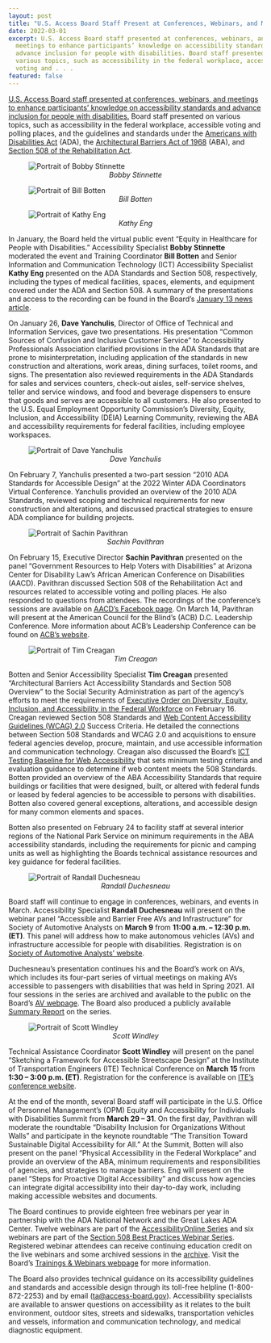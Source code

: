 ```yaml
---
layout: post
title: "U.S. Access Board Staff Present at Conferences, Webinars, and Meetings "
date: 2022-03-01
excerpt: U.S. Access Board staff presented at conferences, webinars, and
  meetings to enhance participants’ knowledge on accessibility standards and
  advance inclusion for people with disabilities. Board staff presented on
  various topics, such as accessibility in the federal workplace, accessible
  voting and . . .
featured: false
---
```

[U.S. Access Board staff presented at conferences, webinars, and meetings to enhance participants’ knowledge on accessibility standards and advance inclusion for people with disabilities.](<>) Board staff presented on various topics, such as accessibility in the federal workplace, accessible voting and polling places, and the guidelines and standards under the [Americans with Disabilities Act](https://www.access-board.gov/ada/) (ADA), the [Architectural Barriers Act of 1968](https://www.access-board.gov/aba/) (ABA), and [Section 508 of the Rehabilitation Act](https://www.access-board.gov/ict/).


<div class="img-right">
<figure>
  <img src="{{ site.baseurl }}/images/uploads/bobby-stinnette-small.png" alt="Portrait of Bobby Stinnette" class="center">
  <figcaption style="text-align:center">
    <em>Bobby Stinnette</em>
  </figcaption>
</figure>
<figure>
  <img src="{{ site.baseurl }}/images/uploads/bill-botten-small.png" alt="Portrait of Bill Botten" class="center">
  <figcaption style="text-align:center">
    <em>Bill Botten</em>
  </figcaption>
</figure>
<figure>
  <img src="{{ site.baseurl }}/images/uploads/kathy-eng-small.png" alt="Portrait of Kathy Eng" class="center">
  <figcaption style="text-align:center">
    <em>Kathy Eng</em>
  </figcaption>
</figure>
</div>


In January, the Board held the virtual public event “Equity in Healthcare for People with Disabilities.” Accessibility Specialist **Bobby Stinnette** moderated the event and Training Coordinator **Bill Botten** and Senior Information and Communication Technology (ICT) Accessibility Specialist **Kathy Eng** presented on the ADA Standards and Section 508, respectively, including the types of medical facilities, spaces, elements, and equipment covered under the ADA and Section 508. A summary of the presentations and access to the recording can be found in the Board’s [January 13 news article](https://www.access-board.gov/news/2022/01/13/u-s-access-board-hosts-virtual-event-on-equity-in-healthcare-for-people-with-disabilities/).

On January 26, **Dave Yanchulis**, Director of Office of Technical and Information Services, gave two presentations. His presentation “Common Sources of Confusion and Inclusive Customer Service” to Accessibility Professionals Association clarified provisions in the ADA Standards that are prone to misinterpretation, including application of the standards in new construction and alterations, work areas, dining surfaces, toilet rooms, and signs. The presentation also reviewed requirements in the ADA Standards for sales and services counters, check-out aisles, self-service shelves, teller and service windows, and food and beverage dispensers to ensure that goods and serves are accessible to all customers. He also presented to the U.S. Equal Employment Opportunity Commission’s Diversity, Equity, Inclusion, and Accessibility (DEIA) Learning Community, reviewing the ABA and accessibility requirements for federal facilities, including employee workspaces. 

<figure class="img-left">
  <img src="{{ site.baseurl }}/images/uploads/dave-yanchulis-small.png" alt="Portrait of Dave Yanchulis" class="center">
  <figcaption style="text-align:center">
    <em>Dave Yanchulis</em>
  </figcaption>
</figure>

On February 7, Yanchulis presented a two-part session “2010 ADA Standards for Accessible Design” at the 2022 Winter ADA Coordinators Virtual Conference. Yanchulis provided an overview of the 2010 ADA Standards, reviewed scoping and technical requirements for new construction and alterations, and discussed practical strategies to ensure ADA compliance for building projects.


<figure class="img-right">
  <img src="{{ site.baseurl }}/images/uploads/sachin-pavithran-small.png" alt="Portrait of Sachin Pavithran" class="center">
  <figcaption style="text-align:center">
    <em>Sachin Pavithran</em>
  </figcaption>
</figure>


On February 15, Executive Director **Sachin Pavithran** presented on the panel “Government Resources to Help Voters with Disabilities” at Arizona Center for Disability Law’s African American Conference on Disabilities (AACD). Pavithran discussed Section 508 of the Rehabilitation Act and resources related to accessible voting and polling places. He also responded to questions from attendees. The recordings of the conference’s sessions are available on [AACD’s Facebook page](https://www.facebook.com/AfricanAmericanConferenceOnDisabilities/). On March 14, Pavithran will present at the American Council for the Blind’s (ACB) D.C. Leadership Conference. More information about ACB’s Leadership Conference can be found on [ACB’s website](https://www.acb.org/come-all-2022-dc-leadership-conference).


<figure class="img-left">
  <img src="{{ site.baseurl }}/images/uploads/tim-creagan-small.png" alt="Portrait of Tim Creagan" class="center">
  <figcaption style="text-align:center">
    <em>Tim Creagan</em>
  </figcaption>
</figure>


Botten and Senior Accessibility Specialist **Tim Creagan** presented “Architectural Barriers Act Accessibility Standards and Section 508 Overview” to the Social Security Administration as part of the agency’s efforts to meet the requirements of [Executive Order on Diversity, Equity, Inclusion, and Accessibility in the Federal Workforce](https://www.whitehouse.gov/briefing-room/presidential-actions/2021/06/25/executive-order-on-diversity-equity-inclusion-and-accessibility-in-the-federal-workforce/) on February 16. Creagan reviewed Section 508 Standards and [Web Content Accessibility Guidelines (WCAG) 2.0](https://www.w3.org/WAI/standards-guidelines/wcag/) Success Criteria. He detailed the connections between Section 508 Standards and WCAG 2.0 and acquisitions to ensure federal agencies develop, procure, maintain, and use accessible information and communication technology. Creagan also discussed the Board’s [ICT Testing Baseline for Web Accessibility](https://ictbaseline.access-board.gov/) that sets minimum testing criteria and evaluation guidance to determine if web content meets the 508 Standards. Botten provided an overview of the ABA Accessibility Standards that require buildings or facilities that were designed, built, or altered with federal funds or leased by federal agencies to be accessible to persons with disabilities. Botten also covered general exceptions, alterations, and accessible design for many common elements and spaces.

Botten also presented on February 24 to facility staff at several interior regions of the National Park Service on minimum requirements in the ABA accessibility standards, including the requirements for picnic and camping units as well as highlighting the Boards technical assistance resources and key guidance for federal facilities.


<figure class="img-left">
  <img src="{{ site.baseurl }}/images/uploads/randall-duchesneau-small.png" alt="Portrait of Randall Duchesneau" class="center">
  <figcaption style="text-align:center">
    <em>Randall Duchesneau</em>
  </figcaption>
</figure>


Board staff will continue to engage in conferences, webinars, and events in March. Accessibility Specialist **Randall Duchesneau** will present on the webinar panel “Accessible and Barrier Free AVs and Infrastructure” for Society of Automotive Analysts on **March 9** from **11:00 a.m. – 12:30 p.m. (ET)**. This panel will address how to make autonomous vehicles (AVs) and infrastructure accessible for people with disabilities. Registration is on [Society of Automotive Analysts’ website](https://saaauto.com/event/accessible-and-barrier-free-avs-and-infrastructure-webinar/).

Duchesneau’s presentation continues his and the Board’s work on AVs, which includes its four-part series of virtual meetings on making AVs accessible to passengers with disabilities that was held in Spring 2021. All four sessions in the series are archived and available to the public on the Board’s [AV webpage](https://www.access-board.gov/av/). The Board also produced a publicly available [Summary Report](https://www.access-board.gov/av/report.html) on the series.


<figure class="img-right">
  <img src="{{ site.baseurl }}/images/uploads/scott-windley-small.png" alt="Portrait of Scott Windley" class="center">
  <figcaption style="text-align:center">
    <em>Scott Windley</em>
  </figcaption>
</figure>

Technical Assistance Coordinator **Scott Windley** will present on the panel “Sketching a Framework for Accessible Streetscape Design” at the Institute of Transportation Engineers (ITE) Technical Conference on **March 15** from **1:30 – 3:00 p.m. (ET)**. Registration for the conference is available on [ITE’s conference website](https://www.itetechconference.org/).

At the end of the month, several Board staff will participate in the U.S. Office of Personnel Management’s (OPM) Equity and Accessibility for Individuals with Disabilities Summit from **March 29 – 31**. On the first day, Pavithran will moderate the roundtable “Disability Inclusion for Organizations Without Walls” and participate in the keynote roundtable “The Transition Toward Sustainable Digital Accessibility for All.” At the Summit, Botten will also present on the panel “Physical Accessibility in the Federal Workplace” and provide an overview of the ABA, minimum requirements and responsibilities of agencies, and strategies to manage barriers. Eng will present on the panel “Steps for Proactive Digital Accessibility” and discuss how agencies can integrate digital accessibility into their day-to-day work, including making accessible websites and documents.

The Board continues to provide eighteen free webinars per year in partnership with the ADA National Network and the Great Lakes ADA Center. Twelve webinars are part of the [AccessibilityOnline Series](https://www.accessibilityonline.org/ao) and six webinars are part of the [Section 508 Best Practices Webinar Series](https://www.accessibilityonline.org/cioc-508). Registered webinar attendees can receive continuing education credit on the live webinars and some archived sessions in the [archive](https://www.accessibilityonline.org/ao/archives/). Visit the Board’s [Trainings & Webinars webpage](https://www.access-board.gov/webinars/) for more information.

The Board also provides technical guidance on its accessibility guidelines and standards and accessible design through its toll-free helpline (1-800-872-2253) and by email ([ta@access-board.gov](mailto:ta@access-board.gov)). Accessibility specialists are available to answer questions on accessibility as it relates to the built environment, outdoor sites, streets and sidewalks, transportation vehicles and vessels, information and communication technology, and medical diagnostic equipment.
